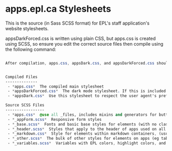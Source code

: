 apps.epl.ca Stylesheets
=======================

This is the source (in Sass SCSS format) for EPL's staff application's website stylesheets.

appsDarkForced.css is written using plain CSS, but apps.css is created using SCSS, so ensure you edit the correct source files then compile using the following command:

```sass apps.scss apps.css

After compilation, apps.css, appsDark.css, and appsDarkForced.css should all be copied to the root of apps.epl.ca.


Compiled Files
--------------
 - *apps.css*  The compiled main stylesheet
 - *appsDarkForced.css*  The dark mode stylesheet. If this is included by itself, it forces dark mode on all clients.
 - *appsDark.css*  Use this stylesheet to respect the user agent's prefers-color-scheme dark/light setting via media query.

Source SCSS Files
-----------------
 - *apps.css*  @use all _files, includes mixins and generators for buttons and stuff.
 - *_appForm.scss*  Responsive form styles
 - *_base.scss*  Fonts and basic base styles for elements (with no classes/ids).
 - *_header.scss*  Styles that apply to the header of apps used on all pages, including the popover modal dialogue.
 - *_markdown.css*  Style for elements within markdown containers, (usually markdown is rendered to HTML with JS)
 - *_other.scss*  The bulk of other styles for elements on apps (eg table formatting). This is the largest component.
 - *_variables.scss*  Variables with EPL colors, highlight colors, and font-sizes that are used in multiple SCSS files.